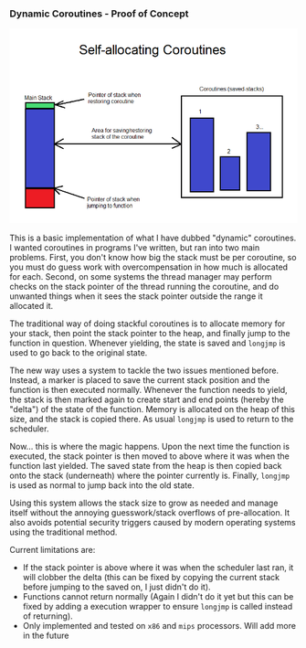 ### Dynamic Coroutines - Proof of Concept

![chart](chart.png)

This is a basic implementation of what I have dubbed "dynamic" coroutines. I wanted coroutines in programs I've written, but ran into two main problems. First, you don't know how big the stack must be per coroutine, so you must do guess work with overcompensation in how much is allocated for each. Second, on some systems the thread manager may perform checks on the stack pointer of the thread running the coroutine, and do unwanted things when it sees the stack pointer outside the range it allocated it.

The traditional way of doing stackful coroutines is to allocate memory for your stack, then point the stack pointer to the heap, and finally jump to the function in question. Whenever yielding, the state is saved and `longjmp` is used to go back to the original state.

The new way uses a system to tackle the two issues mentioned before. Instead, a marker is placed to save the current stack position and the function is then executed normally. Whenever the function needs to yield, the stack is then marked again to create start and end points (hereby the "delta") of the state of the function. Memory is allocated on the heap of this size, and the stack is copied there. As usual `longjmp` is used to return to the scheduler.

Now... this is where the magic happens. Upon the next time the function is executed, the stack pointer is then moved to above where it was when the function last yielded. The saved state from the heap is then copied back onto the stack (underneath) where the pointer currently is. Finally, `longjmp` is used as normal to jump back into the old state.

Using this system allows the stack size to grow as needed and manage itself without the annoying guesswork/stack overflows of pre-allocation. It also avoids potential security triggers caused by modern operating systems using the traditional method.

Current limitations are:
- If the stack pointer is above where it was when the scheduler last ran, it will clobber the delta (this can be fixed by copying the current stack before jumping to the saved on, I just didn't do it).
- Functions cannot return normally (Again I didn't do it yet but this can be fixed by adding a execution wrapper to ensure `longjmp` is called instead of returning).
- Only implemented and tested on `x86` and `mips` processors. Will add more in the future

